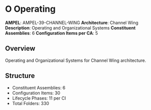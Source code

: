 # O Operating

**AMPEL**: AMPEL-39-CHANNEL-WING
**Architecture**: Channel Wing
**Description**: Operating and Organizational Systems
**Constituent Assemblies**: 6
**Configuration Items per CA**: 5

## Overview
Operating and Organizational Systems for Channel Wing architecture.

## Structure
- Constituent Assemblies: 6
- Configuration Items: 30
- Lifecycle Phases: 11 per CI
- Total Folders: 330
